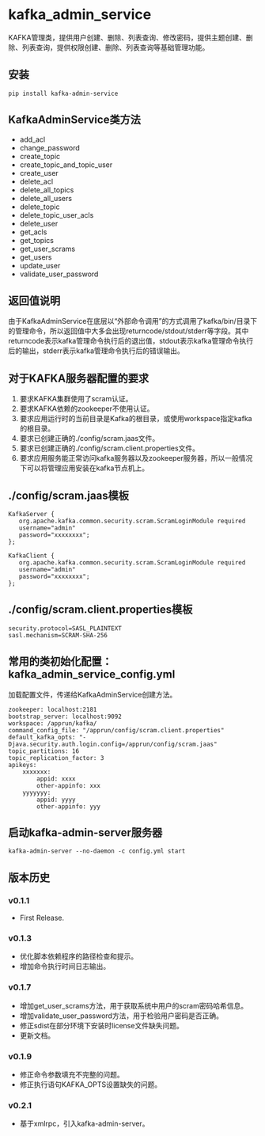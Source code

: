 # kafka_admin_service

KAFKA管理类，提供用户创建、删除、列表查询、修改密码，提供主题创建、删除、列表查询，提供权限创建、删除、列表查询等基础管理功能。

## 安装

```
pip install kafka-admin-service
```

## KafkaAdminService类方法

- add_acl
- change_password
- create_topic
- create_topic_and_topic_user
- create_user
- delete_acl
- delete_all_topics
- delete_all_users
- delete_topic
- delete_topic_user_acls
- delete_user
- get_acls
- get_topics
- get_user_scrams
- get_users
- update_user
- validate_user_password


## 返回值说明

由于KafkaAdminService在底层以“外部命令调用”的方式调用了kafka/bin/目录下的管理命令，所以返回值中大多会出现returncode/stdout/stderr等字段。其中returncode表示kafka管理命令执行后的退出值，stdout表示kafka管理命令执行后的输出，stderr表示kafka管理命令执行后的错误输出。

## 对于KAFKA服务器配置的要求
1. 要求KAFKA集群使用了scram认证。
1. 要求KAFKA依赖的zookeeper不使用认证。
1. 要求应用运行时的当前目录是Kafka的根目录，或使用workspace指定kafka的根目录。
1. 要求已创建正确的./config/scram.jaas文件。
1. 要求已创建正确的./config/scram.client.properties文件。
1. 要求应用服务能正常访问kafka服务器以及zookeeper服务器，所以一般情况下可以将管理应用安装在kafka节点机上。

## ./config/scram.jaas模板

```
KafkaServer {
   org.apache.kafka.common.security.scram.ScramLoginModule required
   username="admin"
   password="xxxxxxxx";
};

KafkaClient {
   org.apache.kafka.common.security.scram.ScramLoginModule required
   username="admin"
   password="xxxxxxxx";
};
```

## ./config/scram.client.properties模板

```
security.protocol=SASL_PLAINTEXT
sasl.mechanism=SCRAM-SHA-256
```

## 常用的类初始化配置：kafka_admin_service_config.yml

加载配置文件，传递给KafkaAdminService创建方法。

```
zookeeper: localhost:2181
bootstrap_server: localhost:9092
workspace: /apprun/kafka/
command_config_file: "/apprun/config/scram.client.properties"
default_kafka_opts: "-Djava.security.auth.login.config=/apprun/config/scram.jaas"
topic_partitions: 16
topic_replication_factor: 3
apikeys:
    xxxxxxx:
        appid: xxxx
        other-appinfo: xxx
    yyyyyyy:
        appid: yyyy
        other-appinfo: yyy
```

## 启动kafka-admin-server服务器

```
kafka-admin-server --no-daemon -c config.yml start
```

## 版本历史

### v0.1.1

- First Release.

### v0.1.3

- 优化脚本依赖程序的路径检查和提示。
- 增加命令执行时间日志输出。

### v0.1.7

- 增加get_user_scrams方法，用于获取系统中用户的scram密码哈希信息。
- 增加validate_user_password方法，用于检验用户密码是否正确。
- 修正sdist在部分环境下安装时license文件缺失问题。
- 更新文档。

### v0.1.9

- 修正命令参数填充不完整的问题。
- 修正执行语句KAFKA_OPTS设置缺失的问题。

### v0.2.1

- 基于xmlrpc，引入kafka-admin-server。
